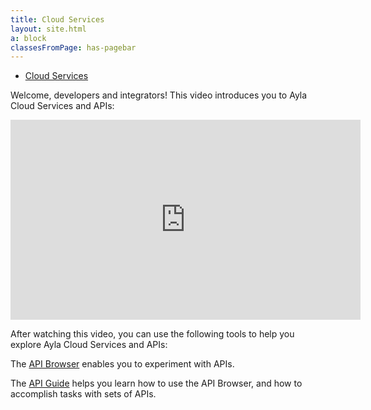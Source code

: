 ```yaml
---
title: Cloud Services
layout: site.html
a: block
classesFromPage: has-pagebar
---
```


<aside id="pagebar" class="d-xl-block collapse">
  <ul>
    <li><a href="#core-title">Cloud Services</a></li>
  </ul>
</aside>

Welcome, developers and integrators! This video introduces you to Ayla Cloud Services and APIs:

<iframe 
  width="560" 
  height="320" 
  src="https://www.youtube.com/embed/w4FYKFVGmfo?rel=0" 
  frameborder="0" 
  allow="accelerometer; autoplay; encrypted-media; gyroscope; picture-in-picture" 
  allowfullscreen>
</iframe>

After watching this video, you can use the following tools to help you explore Ayla Cloud Services and APIs:

The [API Browser](api-browser) enables you to experiment with APIs. 

The [API Guide](api-guide) helps you learn how to use the API Browser, and how to accomplish tasks with sets of APIs.
